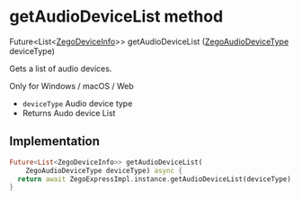 


# getAudioDeviceList method








Future&lt;List&lt;[ZegoDeviceInfo](../../zego_uikit_prebuilt_live_audio_room/ZegoDeviceInfo-class.md)>> getAudioDeviceList
([ZegoAudioDeviceType](../../zego_uikit_prebuilt_live_audio_room/ZegoAudioDeviceType.md) deviceType)





<p>Gets a list of audio devices.</p>
<p>Only for Windows / macOS / Web</p>
<ul>
<li><code>deviceType</code> Audio device type</li>
<li>Returns Audo device List</li>
</ul>



## Implementation

```dart
Future<List<ZegoDeviceInfo>> getAudioDeviceList(
    ZegoAudioDeviceType deviceType) async {
  return await ZegoExpressImpl.instance.getAudioDeviceList(deviceType);
}
```







